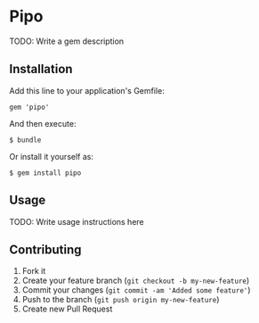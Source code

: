 # Pipo

TODO: Write a gem description

## Installation

Add this line to your application's Gemfile:

    gem 'pipo'

And then execute:

    $ bundle

Or install it yourself as:

    $ gem install pipo

## Usage

TODO: Write usage instructions here

## Contributing

1. Fork it
2. Create your feature branch (`git checkout -b my-new-feature`)
3. Commit your changes (`git commit -am 'Added some feature'`)
4. Push to the branch (`git push origin my-new-feature`)
5. Create new Pull Request
